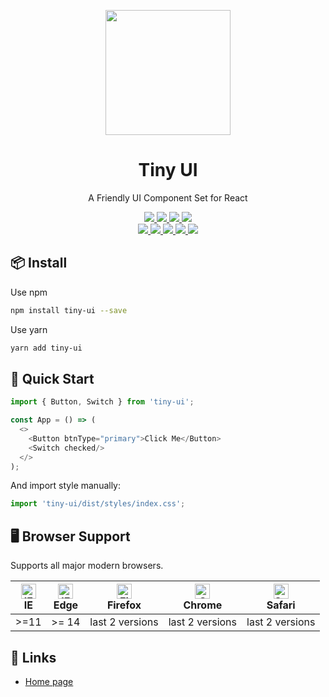 <p align="center">
  <a href="http://tiny-ui.org">
    <img width="200" src="https://github.com/wangdicoder/tiny-ui/blob/master/site/src/assets/logo/logo.svg">
  </a>
</p>

<h1 align="center">Tiny UI</h1>
<p align="center">A Friendly UI Component Set for React</p>

<p align="center">
  <a href="https://www.npmjs.com/package/tiny-ui" target="_blank">
    <img src="https://img.shields.io/npm/v/tiny-ui.svg?style=flat-square"/>
  </a>
  <a href="https://travis-ci.org/wangdicoder/tiny-ui" target="_blank">
    <img src="https://img.shields.io/travis/wangdicoder/tiny-ui/master?style=flat-square">
  </a>
  <a href="https://www.npmjs.com/package/tiny-ui" target="_blank">
    <img src="https://img.shields.io/npm/dm/tiny-ui.svg?style=flat-square">
  </a>
  <a href="" target="_blank">
    <img src="https://img.shields.io/bundlephobia/minzip/tiny-ui.svg?style=flat-square">
  </a>
  <br>
  <a href="" target="_blank">
    <img src="https://img.shields.io/static/v1?label=react&message=%3E=16.9&color=61dafb&style=flat-square">
  </a>
  <a href="https://github.com/wangdicoder/tiny-ui/issues" target="_blank">
    <img src="https://img.shields.io/github/issues/wangdicoder/tiny-ui-react.svg?style=flat-square">
  </a>
  <a href="https://github.com/wangdicoder/tiny-ui/blob/master/LICENSE" target="_blank">
    <img src="https://img.shields.io/npm/l/tiny-ui.svg?style=flat-square">
  </a>
  <a href="https://david-dm.org/wangdicoder/tiny-ui" target="_blank">
    <img src="https://david-dm.org/wangdicoder/tiny-ui/status.svg?style=flat-square"/>
  </a>
  <a href="https://david-dm.org/wangdicoder/tiny-ui?type=dev" target="_blank">
    <img src="https://david-dm.org/wangdicoder/tiny-ui/dev-status.svg?style=flat-square"/>
  </a>
</p>


## 📦 Install

Use npm

```bash
npm install tiny-ui --save
```

Use yarn

```bash
yarn add tiny-ui
```

## 🔨 Quick Start

```js
import { Button, Switch } from 'tiny-ui';

const App = () => (
  <>
    <Button btnType="primary">Click Me</Button>
    <Switch checked/>
  </>
);
```

And import style manually:

```js
import 'tiny-ui/dist/styles/index.css';
```

## 🖥  Browser Support

Supports all major modern browsers.

| <img src="https://raw.githubusercontent.com/alrra/browser-logos/master/src/edge/edge_48x48.png" alt="IE / Edge" width="24px" height="24px" /></br>IE | <img src="https://raw.githubusercontent.com/alrra/browser-logos/master/src/edge/edge_48x48.png" alt="IE / Edge" width="24px" height="24px" /></br>Edge | <img src="https://raw.githubusercontent.com/alrra/browser-logos/master/src/firefox/firefox_48x48.png" alt="Firefox" width="24px" height="24px" /></br>Firefox | <img src="https://raw.githubusercontent.com/alrra/browser-logos/master/src/chrome/chrome_48x48.png" alt="Chrome" width="24px" height="24px" /> </br>Chrome | <img src="https://raw.githubusercontent.com/alrra/browser-logos/master/src/safari/safari_48x48.png" alt="Safari" width="24px" height="24px" /></br>Safari |
| ---------------------------------------------------------------------------------------------------------------------------------------------------- | ------------------------------------------------------------------------------------------------------------------------------------------------------ | ------------------------------------------------------------------------------------------------------------------------------------------------------------- | ---------------------------------------------------------------------------------------------------------------------------------------------------------- | --------------------------------------------------------------------------------------------------------------------------------------------------------- |
| >=11                                                                                                                                                 | >= 14                                                                                                                                                  | last 2 versions                                                                                                                                               | last 2 versions                                                                                                                                            | last 2 versions                                                                                                                                           |


## 🔗 Links

- [Home page](https://tiny-ui.dev)
